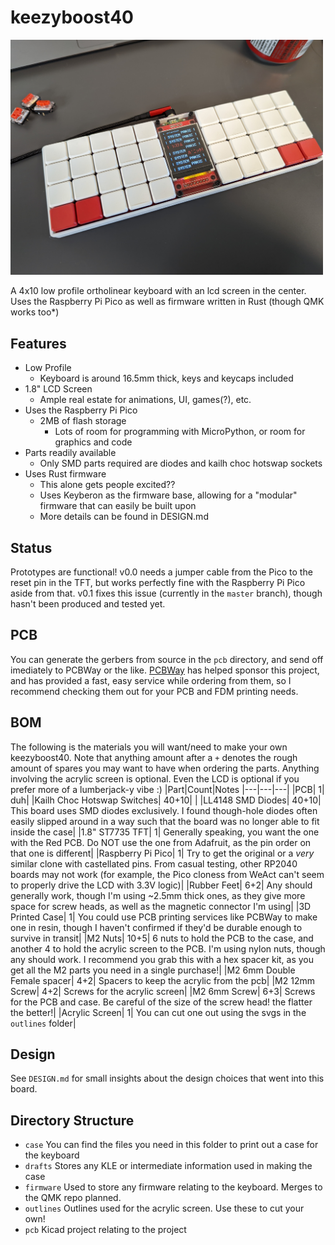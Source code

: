 # keezyboost40

<img src="https://raw.githubusercontent.com/ChrisChrisLoLo/keezyboost40/master/images/keezyboost40splash.jpg" width="500">

A 4x10 low profile ortholinear keyboard with an lcd screen in the center. Uses the Raspberry Pi Pico as well as firmware written in Rust (though QMK works too*)

## Features
- Low Profile
    - Keyboard is around 16.5mm thick, keys and keycaps included
- 1.8" LCD Screen
    - Ample real estate for animations, UI, games(?), etc.
- Uses the Raspberry Pi Pico
    - 2MB of flash storage
        - Lots of room for programming with MicroPython, or room for graphics and code
- Parts readily available
    - Only SMD parts required are diodes and kailh choc hotswap sockets
- Uses Rust firmware
    - This alone gets people excited??
    - Uses Keyberon as the firmware base, allowing for a "modular" firmware that can easily be built upon
    - More details can be found in DESIGN.md

## Status
Prototypes are functional! v0.0 needs a jumper cable from the Pico to the reset pin in the TFT, but works perfectly fine with the Raspberry Pi Pico aside from that. v0.1 fixes this issue (currently in the `master` branch), though hasn't been produced and tested yet.

## PCB
You can generate the gerbers from source in the `pcb` directory, and send off imediately to PCBWay or the like. [PCBWay](https://www.pcbway.com/) has helped sponsor this project, and has provided a fast, easy service while ordering from them, so I recommend checking them out for your PCB and FDM printing needs.

## BOM
The following is the materials you will want/need to make your own keezyboost40. Note that anything amount after a `+` denotes the rough amount of spares you may want to have when ordering the parts. Anything involving the acrylic screen is optional. Even the LCD is optional if you prefer more of a lumberjack-y vibe :)
|Part|Count|Notes
|---|---|---|
|PCB|  1|   duh|
|Kailh Choc Hotswap Switches| 40+10| |
|LL4148 SMD Diodes|  40+10| This board uses SMD diodes exclusively. I found though-hole diodes often easily slipped around in a way such that the board was no longer able to fit inside the case|
|1.8" ST7735 TFT|  1| Generally speaking, you want the one with the Red PCB. Do NOT use the one from Adafruit, as the pin order on that one is different|
|Raspberry Pi Pico|  1| Try to get the original or a _very_ similar clone with castellated pins. From casual testing, other RP2040 boards may not work (for example, the Pico cloness from WeAct can't seem to properly drive the LCD with 3.3V logic)|
|Rubber Feet|  6+2| Any should generally work, though I'm using ~2.5mm thick ones, as they give more space for screw heads, as well as the magnetic connector I'm using|
|3D Printed Case|  1| You could use PCB printing services like PCBWay to make one in resin, though I haven't confirmed if they'd be durable enough to survive in transit|
|M2 Nuts|  10+5| 6 nuts to hold the PCB to the case, and another 4 to hold the acrylic screen to the PCB. I'm using nylon nuts, though any should work. I recommend you grab this with a hex spacer kit, as you get all the M2 parts you need in a single purchase!|
|M2 6mm Double Female spacer|  4+2| Spacers to keep the acrylic from the pcb|
|M2 12mm Screw|  4+2| Screws for the acrylic screen|
|M2 6mm Screw|  6+3| Screws for the PCB and case. Be careful of the size of the screw head! the flatter the better!|
|Acrylic Screen|  1| You can cut one out using the svgs in the `outlines` folder|


## Design
See `DESIGN.md` for small insights about the design choices that went into this board. 

## Directory Structure
- `case`
    You can find the files you need in this folder to print out a case for the keyboard
- `drafts`
    Stores any KLE or intermediate information used in making the case
- `firmware`
    Used to store any firmware relating to the keyboard. Merges to the QMK repo planned.
- `outlines`
    Outlines used for the acrylic screen. Use these to cut your own!
- `pcb`
    Kicad project relating to the project
